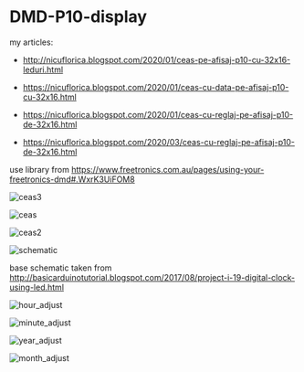 # DMD-P10-display

my articles:

- http://nicuflorica.blogspot.com/2020/01/ceas-pe-afisaj-p10-cu-32x16-leduri.html

- https://nicuflorica.blogspot.com/2020/01/ceas-cu-data-pe-afisaj-p10-cu-32x16.html

- https://nicuflorica.blogspot.com/2020/01/ceas-cu-reglaj-pe-afisaj-p10-de-32x16.html

- https://nicuflorica.blogspot.com/2020/03/ceas-cu-reglaj-pe-afisaj-p10-de-32x16.html


use library from https://www.freetronics.com.au/pages/using-your-freetronics-dmd#.WxrK3UiFOM8

![ceas3](https://1.bp.blogspot.com/-RRbPAMvk4WE/XhTeEcKNGlI/AAAAAAAAbJ8/JHZ3KpLZrKkVWpyYyLEB-EYDxjt6FOsQwCLcBGAsYHQ/s1600/IMG_20200107_213142.jpg)

![ceas](https://1.bp.blogspot.com/-aQfWVCsqM24/XhCJr2MqVPI/AAAAAAAAbGM/ys0UjGkwSa8wAdYy9bK-74kI79RB2tE9ACLcBGAsYHQ/s1600/IMG_20200103_231948.jpg)

![ceas2](https://1.bp.blogspot.com/-elVGgXT3bkU/XhG34P--C6I/AAAAAAAAbJY/pUGg0eF9N5A5bgFmKMzXpPK9RYIJs6sBgCLcBGAsYHQ/s1600/IMG_20200105_121425.jpg)

![schematic](https://1.bp.blogspot.com/-H_Eiyznd8UU/XhGzxGf3r0I/AAAAAAAAbJE/L_kHlt3UqnEHtE6KqvL18CAgLx--tZYLQCLcBGAsYHQ/s1600/Project%2B19_2.jpg)

base schematic taken from http://basicarduinotutorial.blogspot.com/2017/08/project-i-19-digital-clock-using-led.html

![hour_adjust](https://1.bp.blogspot.com/-_HnjIj5kwT0/XmKqkxa0y4I/AAAAAAAAbfI/g2mOw0LdpbUU3zZvVnmfj7euul7YjWOQgCLcBGAsYHQ/s1600/reglaj_ora.jpg)

![minute_adjust](https://1.bp.blogspot.com/-BBB1myYwRBg/XmKqqUSGtoI/AAAAAAAAbfM/Im1xcO-kDbs-Bmz3cXWk0JP6ngkkGiO5QCLcBGAsYHQ/s1600/reglaj_minute.jpg)

![year_adjust](https://1.bp.blogspot.com/-bhgxLemGeW0/XmKrAEXxG0I/AAAAAAAAbfk/uIA6upsnJpgyvL4LV9endgHX6f-rTsf5ACLcBGAsYHQ/s1600/reglaj_an.jpg)

![month_adjust](https://1.bp.blogspot.com/-irwW2pbGAAk/XmKqxKvEMEI/AAAAAAAAbfY/xabyDVOdL9YUUWXo7YncmO_FcTojQB9qgCLcBGAsYHQ/s1600/reglaj_luna.jpg)
